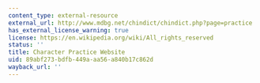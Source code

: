 ```yaml
---
content_type: external-resource
external_url: http://www.mdbg.net/chindict/chindict.php?page=practice
has_external_license_warning: true
license: https://en.wikipedia.org/wiki/All_rights_reserved
status: ''
title: Character Practice Website
uid: 89abf273-bdfb-449a-aa56-a840b17c862d
wayback_url: ''
---
```


